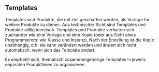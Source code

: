 ## Templates  

Templates sind Produkte, die mit Ziel geschaffen werden, als Vorlage für weitere Produkte zu dienen. Aus technischer Sicht sind Templates und Produkte völlig identisch. Templates und Produkte verhalten sich zueinander wie eine Vorlage und eine Kopie (oder aus Sicht eines Programmierers: wie Klasse und Instanz). Nach der Erstellung ist die Kopie unabhängig, d.h. sie kann verändert werden und ändert sich nicht automatisch, wenn sich das Template ändert.  

Es empfiehlt sich, thematisch zusammengehörige Templates in jeweils separaten Produktlinien zu organisieren.
